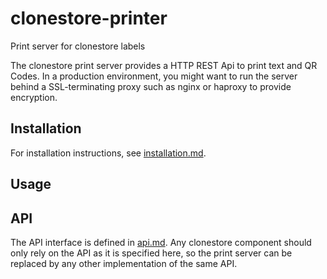 # clonestore-printer
Print server for clonestore labels

The clonestore print server provides a HTTP REST Api to print text and QR Codes. In a production environment, you might want to run the server behind a SSL-terminating proxy such as nginx or haproxy to provide encryption.

## Installation

For installation instructions, see [installation.md](docs/installation.md).

## Usage

## API

The API interface is defined in [api.md](docs/api.md). Any clonestore component should only rely on the API as it is specified here, so the print server can be replaced by any other implementation of the same API. 